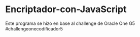# Encriptador-con-JavaScript
Este programa se hizo en base al challenge de Oracle One G5 #challengeonecodificador5

